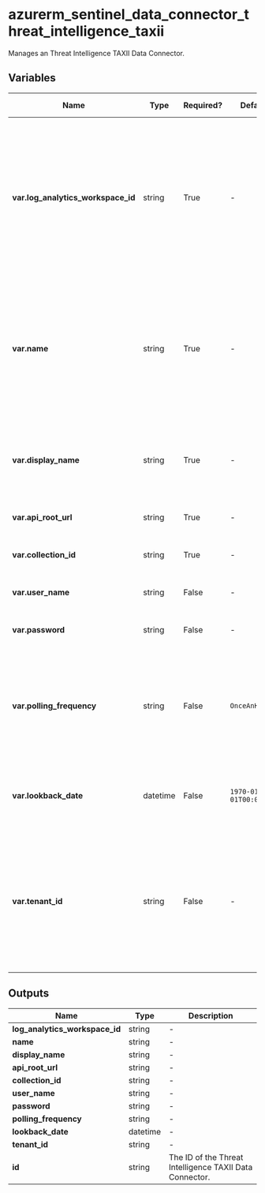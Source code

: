 # azurerm_sentinel_data_connector_threat_intelligence_taxii

Manages an Threat Intelligence TAXII Data Connector.

## Variables

| Name | Type | Required? | Default  | possible values | Description |
| ---- | ---- | --------- | -------- | ----------- | ----------- |
| **var.log_analytics_workspace_id** | string | True | -  |  -  | The ID of the Log Analytics Workspace that this Threat Intelligence TAXII Data Connector resides in. Changing this forces a new Threat Intelligence TAXII Data Connector to be created. | 
| **var.name** | string | True | -  |  -  | The name which should be used for this Threat Intelligence TAXII Data Connector. Changing this forces a new Threat Intelligence TAXII Data Connector to be created. | 
| **var.display_name** | string | True | -  |  -  | The friendly name which should be used for this Threat Intelligence TAXII Data Connector. | 
| **var.api_root_url** | string | True | -  |  -  | The API root URI of the TAXII server. | 
| **var.collection_id** | string | True | -  |  -  | The collection ID of the TAXII server. | 
| **var.user_name** | string | False | -  |  -  | The user name for the TAXII server. | 
| **var.password** | string | False | -  |  -  | The password for the TAXII server. | 
| **var.polling_frequency** | string | False | `OnceAnHour`  |  `OnceAMinute`, `OnceAnHour`, `OnceADay`  | The polling frequency for the TAXII server. Possible values are `OnceAMinute`, `OnceAnHour` and `OnceADay`. Defaults to `OnceAnHour`. | 
| **var.lookback_date** | datetime | False | `1970-01-01T00:00:00Z`  |  -  | The lookback date for the TAXII server in RFC3339. Defaults to `1970-01-01T00:00:00Z`. | 
| **var.tenant_id** | string | False | -  |  -  | The ID of the tenant that this Threat Intelligence TAXII Data Connector connects to. Changing this forces a new Threat Intelligence TAXII Data Connector to be created. | 



## Outputs

| Name | Type | Description |
| ---- | ---- | --------- | 
| **log_analytics_workspace_id** | string  | - | 
| **name** | string  | - | 
| **display_name** | string  | - | 
| **api_root_url** | string  | - | 
| **collection_id** | string  | - | 
| **user_name** | string  | - | 
| **password** | string  | - | 
| **polling_frequency** | string  | - | 
| **lookback_date** | datetime  | - | 
| **tenant_id** | string  | - | 
| **id** | string  | The ID of the Threat Intelligence TAXII Data Connector. | 